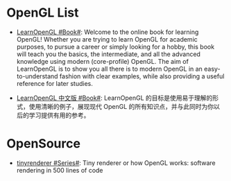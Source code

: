 # OpenGL List

- [LearnOpenGL #Book#](https://github.com/JoeyDeVries/LearnOpenGL): Welcome to the online book for learning OpenGL! Whether you are trying to learn OpenGL for academic purposes, to pursue a career or simply looking for a hobby, this book will teach you the basics, the intermediate, and all the advanced knowledge using modern (core-profile) OpenGL. The aim of LearnOpenGL is to show you all there is to modern OpenGL in an easy-to-understand fashion with clear examples, while also providing a useful reference for later studies.

- [LearnOpenGL 中文版 #Book#](https://learnopengl-cn.github.io/): LearnOpenGL 的目标是使用易于理解的形式，使用清晰的例子，展现现代 OpenGL 的所有知识点，并与此同时为你以后的学习提供有用的参考。

# OpenSource

- [tinyrenderer #Series#](https://github.com/ssloy/tinyrenderer/wiki): Tiny renderer or how OpenGL works: software rendering in 500 lines of code
